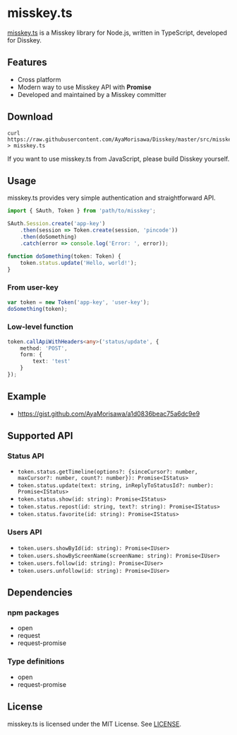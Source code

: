 misskey.ts
====

[misskey.ts](misskey.ts) is a Misskey library for Node.js, written in TypeScript, developed for Disskey.

## Features
* Cross platform
* Modern way to use Misskey API with **Promise**
* Developed and maintained by a Misskey committer

## Download
```
curl https://raw.githubusercontent.com/AyaMorisawa/Disskey/master/src/misskey.ts > misskey.ts
```

If you want to use misskey.ts from JavaScript, please build Disskey yourself.

## Usage
misskey.ts provides very simple authentication and straightforward API.

```ts
import { SAuth, Token } from 'path/to/misskey';

SAuth.Session.create('app-key')
	.then(session => Token.create(session, 'pincode'))
	.then(doSomething)
	.catch(error => console.log('Error: ', error));

function doSomething(token: Token) {
	token.status.update('Hello, world!');
}
```

### From user-key
```ts
var token = new Token('app-key', 'user-key');
doSomething(token);
```

### Low-level function
```ts
token.callApiWithHeaders<any>('status/update', {
	method: 'POST',
	form: {
		text: 'test'
	}
});
```

## Example
* https://gist.github.com/AyaMorisawa/a1d0836beac75a6dc9e9

## Supported API
### Status API
* `token.status.getTimeline(options?: {sinceCursor?: number, maxCursor?: number, count?: number}): Promise<IStatus>`
* `token.status.update(text: string, inReplyToStatusId?: number): Promise<IStatus>`
* `token.status.show(id: string): Promise<IStatus>`
* `token.status.repost(id: string, text?: string): Promise<IStatus>`
* `token.status.favorite(id: string): Promise<IStatus>`

### Users API
* `token.users.showById(id: string): Promise<IUser>`
* `token.users.showByScreenName(screenName: string): Promise<IUser>`
* `token.users.follow(id: string): Promise<IUser>`
* `token.users.unfollow(id: string): Promise<IUser>`

## Dependencies
### npm packages
* open
* request
* request-promise

### Type definitions
* open
* request-promise

## License
misskey.ts is licensed under the MIT License.
See [LICENSE](../LICENSE).